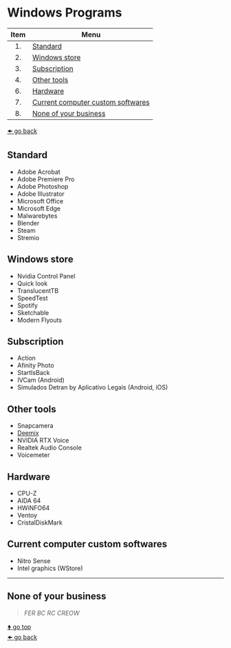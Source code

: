 # Windows Programs

| Item | Menu                                                                    |
| :--: | ----------------------------------------------------------------------- |
| 1.   | [Standard](#standard)                                                   |
| 2.   | [Windows store](#windows-store)                                         |
| 3.   | [Subscription](#subscription)                                           |
| 4.   | [Other tools](#other-tools)                                             |
| 6.   | [Hardware](#hardware)                                                   |
| 7.   | [Current computer custom softwares](#current-computer-custom-softwares) |
| 8.   | [None of your business](#none-of-your-business)                         |

[🠜 go back](../readme.md)

## Standard

- Adobe Acrobat
- Adobe Premiere Pro
- Adobe Photoshop
- Adobe Illustrator
- Microsoft Office
- Microsoft Edge
- Malwarebytes
- Blender
- Steam
- Stremio

## Windows store

- Nvidia Control Panel
- Quick look
- TranslucentTB
- SpeedTest
- Spotify
- Sketchable
- Modern Flyouts

## Subscription

- Action
- Afinity Photo
- StartIsBack
- IVCam (Android)
- Simulados Detran by Aplicativo Legais (Android, iOS)

## Other tools

- Snapcamera
- [Deemix](https://deemix.app/gui)
- NVIDIA RTX Voice
- Realtek Audio Console
- Voicemeter

## Hardware

- CPU-Z
- AIDA 64
- HWiNFO64
- Ventoy
- CristalDiskMark

## Current computer custom softwares

- Nitro Sense
- Intel graphics (WStore)

---

## None of your business

> _FER BC RC CREOW_

[🠝 go top](#windows-programs)<br>
[🠜 go back](../readme.md)
